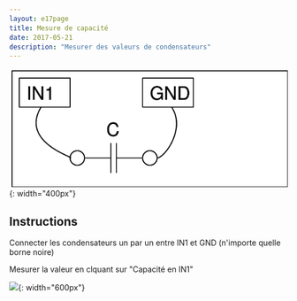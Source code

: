 ```yaml
---
layout: e17page
title: Mesure de capacité
date: 2017-05-21
description: "Mesurer des valeurs de condensateurs"
---
```


![](images/schematics/cap-measure.png){: width="400px"}

## Instructions
Connecter les condensateurs un par un entre IN1 et GND (n'importe quelle borne noire)

Mesurer la valeur en clquant sur "Capacité en IN1"

![](images/photographs/cap-measure.jpg){: width="600px"}


